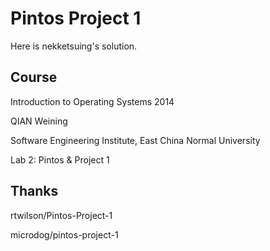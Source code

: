 Pintos Project 1
===================
Here is nekketsuing's solution.

Course
------
Introduction to Operating Systems 2014

QIAN Weining

Software Engineering Institute, East China Normal University

Lab 2: Pintos &amp; Project 1

Thanks
------
rtwilson/Pintos-Project-1

microdog/pintos-project-1
